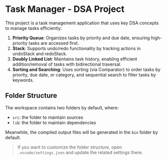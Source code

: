 # Task Manager - DSA Project

This project is a task management application that uses key DSA concepts to manage tasks efficiently:

1. **Priority Queue**: Organizes tasks by priority and due date, ensuring high-priority tasks are accessed first.
2. **Stack**: Supports undo/redo functionality by tracking actions in undoStack and redoStack.
3. **Doubly Linked List**: Maintains task history, enabling efficient addition/removal of tasks with bidirectional traversal.
4. **Sorting and Searching**: Uses sorting (via Comparator) to order tasks by priority, due date, or category, and sequential search to filter tasks by keywords. 


## Folder Structure

The workspace contains two folders by default, where:

- `src`: the folder to maintain sources
- `lib`: the folder to maintain dependencies

Meanwhile, the compiled output files will be generated in the `bin` folder by default.

> If you want to customize the folder structure, open `.vscode/settings.json` and update the related settings there.